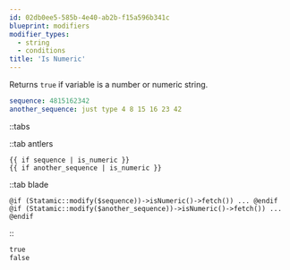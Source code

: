 ```yaml
---
id: 02db0ee5-585b-4e40-ab2b-f15a596b341c
blueprint: modifiers
modifier_types:
  - string
  - conditions
title: 'Is Numeric'
---
```

Returns `true` if variable is a number or numeric string.

```yaml
sequence: 4815162342
another_sequence: just type 4 8 15 16 23 42
```

::tabs

::tab antlers
```antlers
{{ if sequence | is_numeric }}
{{ if another_sequence | is_numeric }}
```
::tab blade
```blade
@if (Statamic::modify($sequence))->isNumeric()->fetch()) ... @endif
@if (Statamic::modify($another_sequence))->isNumeric()->fetch()) ... @endif
```
::

```html
true
false
```
